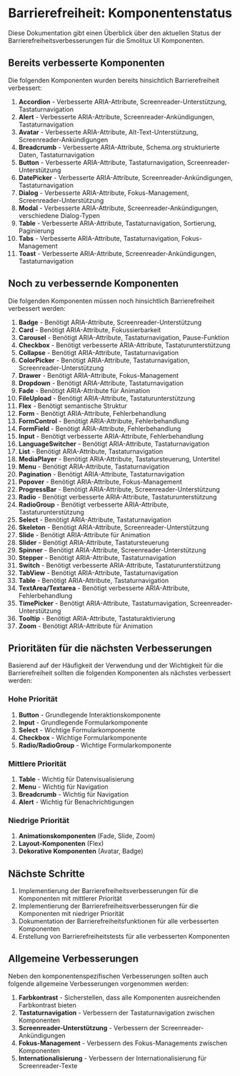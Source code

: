# Barrierefreiheit: Komponentenstatus

Diese Dokumentation gibt einen Überblick über den aktuellen Status der Barrierefreiheitsverbesserungen für die Smolitux UI Komponenten.

## Bereits verbesserte Komponenten

Die folgenden Komponenten wurden bereits hinsichtlich Barrierefreiheit verbessert:

1. **Accordion** - Verbesserte ARIA-Attribute, Screenreader-Unterstützung, Tastaturnavigation
2. **Alert** - Verbesserte ARIA-Attribute, Screenreader-Ankündigungen, Tastaturnavigation
3. **Avatar** - Verbesserte ARIA-Attribute, Alt-Text-Unterstützung, Screenreader-Ankündigungen
4. **Breadcrumb** - Verbesserte ARIA-Attribute, Schema.org strukturierte Daten, Tastaturnavigation
5. **Button** - Verbesserte ARIA-Attribute, Tastaturnavigation, Screenreader-Unterstützung
6. **DatePicker** - Verbesserte ARIA-Attribute, Screenreader-Ankündigungen, Tastaturnavigation
7. **Dialog** - Verbesserte ARIA-Attribute, Fokus-Management, Screenreader-Unterstützung
6. **Modal** - Verbesserte ARIA-Attribute, Screenreader-Ankündigungen, verschiedene Dialog-Typen
7. **Table** - Verbesserte ARIA-Attribute, Tastaturnavigation, Sortierung, Paginierung
8. **Tabs** - Verbesserte ARIA-Attribute, Tastaturnavigation, Fokus-Management
9. **Toast** - Verbesserte ARIA-Attribute, Screenreader-Ankündigungen, Tastaturnavigation

## Noch zu verbessernde Komponenten

Die folgenden Komponenten müssen noch hinsichtlich Barrierefreiheit verbessert werden:

1. **Badge** - Benötigt ARIA-Attribute, Screenreader-Unterstützung
2. **Card** - Benötigt ARIA-Attribute, Fokussierbarkeit
3. **Carousel** - Benötigt ARIA-Attribute, Tastaturnavigation, Pause-Funktion
4. **Checkbox** - Benötigt verbesserte ARIA-Attribute, Tastaturunterstützung
5. **Collapse** - Benötigt ARIA-Attribute, Tastaturnavigation
6. **ColorPicker** - Benötigt ARIA-Attribute, Tastaturnavigation, Screenreader-Unterstützung
6. **Drawer** - Benötigt ARIA-Attribute, Fokus-Management
7. **Dropdown** - Benötigt ARIA-Attribute, Tastaturnavigation
8. **Fade** - Benötigt ARIA-Attribute für Animation
9. **FileUpload** - Benötigt ARIA-Attribute, Tastaturunterstützung
10. **Flex** - Benötigt semantische Struktur
11. **Form** - Benötigt ARIA-Attribute, Fehlerbehandlung
12. **FormControl** - Benötigt ARIA-Attribute, Fehlerbehandlung
13. **FormField** - Benötigt ARIA-Attribute, Fehlerbehandlung
12. **Input** - Benötigt verbesserte ARIA-Attribute, Fehlerbehandlung
12. **LanguageSwitcher** - Benötigt ARIA-Attribute, Tastaturnavigation
13. **List** - Benötigt ARIA-Attribute, Tastaturnavigation
14. **MediaPlayer** - Benötigt ARIA-Attribute, Tastatursteuerung, Untertitel
15. **Menu** - Benötigt ARIA-Attribute, Tastaturnavigation
18. **Pagination** - Benötigt ARIA-Attribute, Tastaturnavigation
19. **Popover** - Benötigt ARIA-Attribute, Fokus-Management
20. **ProgressBar** - Benötigt ARIA-Attribute, Screenreader-Unterstützung
21. **Radio** - Benötigt verbesserte ARIA-Attribute, Tastaturunterstützung
22. **RadioGroup** - Benötigt verbesserte ARIA-Attribute, Tastaturunterstützung
23. **Select** - Benötigt ARIA-Attribute, Tastaturnavigation
22. **Skeleton** - Benötigt ARIA-Attribute, Screenreader-Unterstützung
23. **Slide** - Benötigt ARIA-Attribute für Animation
24. **Slider** - Benötigt ARIA-Attribute, Tastatursteuerung
25. **Spinner** - Benötigt ARIA-Attribute, Screenreader-Unterstützung
28. **Stepper** - Benötigt ARIA-Attribute, Tastaturnavigation
29. **Switch** - Benötigt verbesserte ARIA-Attribute, Tastaturunterstützung
30. **TabView** - Benötigt ARIA-Attribute, Tastaturnavigation
31. **Table** - Benötigt ARIA-Attribute, Tastaturnavigation
32. **TextArea/Textarea** - Benötigt verbesserte ARIA-Attribute, Fehlerbehandlung
33. **TimePicker** - Benötigt ARIA-Attribute, Tastaturnavigation, Screenreader-Unterstützung
34. **Tooltip** - Benötigt ARIA-Attribute, Tastaturaktivierung
35. **Zoom** - Benötigt ARIA-Attribute für Animation

## Prioritäten für die nächsten Verbesserungen

Basierend auf der Häufigkeit der Verwendung und der Wichtigkeit für die Barrierefreiheit sollten die folgenden Komponenten als nächstes verbessert werden:

### Hohe Priorität
1. **Button** - Grundlegende Interaktionskomponente
2. **Input** - Grundlegende Formularkomponente
3. **Select** - Wichtige Formularkomponente
4. **Checkbox** - Wichtige Formularkomponente
5. **Radio/RadioGroup** - Wichtige Formularkomponente

### Mittlere Priorität
1. **Table** - Wichtig für Datenvisualisierung
2. **Menu** - Wichtig für Navigation
3. **Breadcrumb** - Wichtig für Navigation
4. **Alert** - Wichtig für Benachrichtigungen


### Niedrige Priorität
1. **Animationskomponenten** (Fade, Slide, Zoom)
2. **Layout-Komponenten** (Flex)
3. **Dekorative Komponenten** (Avatar, Badge)

## Nächste Schritte

1. Implementierung der Barrierefreiheitsverbesserungen für die Komponenten mit mittlerer Priorität
2. Implementierung der Barrierefreiheitsverbesserungen für die Komponenten mit niedriger Priorität
3. Dokumentation der Barrierefreiheitsfunktionen für alle verbesserten Komponenten
4. Erstellung von Barrierefreiheitstests für alle verbesserten Komponenten

## Allgemeine Verbesserungen

Neben den komponentenspezifischen Verbesserungen sollten auch folgende allgemeine Verbesserungen vorgenommen werden:

1. **Farbkontrast** - Sicherstellen, dass alle Komponenten ausreichenden Farbkontrast bieten
2. **Tastaturnavigation** - Verbessern der Tastaturnavigation zwischen Komponenten
3. **Screenreader-Unterstützung** - Verbessern der Screenreader-Ankündigungen
4. **Fokus-Management** - Verbessern des Fokus-Managements zwischen Komponenten
5. **Internationalisierung** - Verbessern der Internationalisierung für Screenreader-Texte